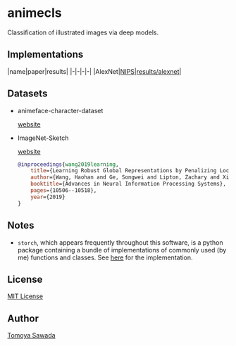 
# animecls

Classification of illustrated images via deep models.

## Implementations

|name|paper|results|
|-|-|-|-|
|AlexNet|[NIPS](https://papers.nips.cc/paper/2012/hash/c399862d3b9d6b76c8436e924a68c45b-Abstract.html)|[results/alexnet](./results/alexnet/)|

## Datasets

- animeface-character-dataset

    [website](http://www.nurs.or.jp/~nagadomi/animeface-character-dataset/)

- ImageNet-Sketch

    [website](https://github.com/HaohanWang/ImageNet-Sketch)

    ```bibtex
    @inproceedings{wang2019learning,
        title={Learning Robust Global Representations by Penalizing Local Predictive Power},
        author={Wang, Haohan and Ge, Songwei and Lipton, Zachary and Xing, Eric P},
        booktitle={Advances in Neural Information Processing Systems},
        pages={10506--10518},
        year={2019}
    }
    ```

## Notes

- `storch`, which appears frequently throughout this software, is a python package containing a bundle of implementations of commonly used (by me) functions and classes. See [here](https://github/STomoya/storch) for the implementation.

## License

[MIT License](./LICENSE)

## Author

[Tomoya Sawada](https://github.com/STomoya/)
